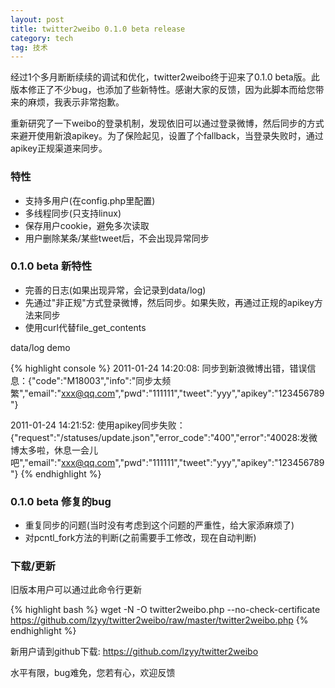 ```yaml
---
layout: post
title: twitter2weibo 0.1.0 beta release
category: tech
tag: 技术
---
```


经过1个多月断断续续的调试和优化，twitter2weibo终于迎来了0.1.0 beta版。此版本修正了不少bug，也添加了些新特性。感谢大家的反馈，因为此脚本而给您带来的麻烦，我表示非常抱歉。

重新研究了一下weibo的登录机制，发现依旧可以通过登录微博，然后同步的方式来避开使用新浪apikey。为了保险起见，设置了个fallback，当登录失败时，通过apikey正规渠道来同步。

### 特性

* 支持多用户(在config.php里配置)
* 多线程同步(只支持linux)
* 保存用户cookie，避免多次读取
* 用户删除某条/某些tweet后，不会出现异常同步

### 0.1.0 beta 新特性

* 完善的日志(如果出现异常，会记录到data/log)
* 先通过"非正规"方式登录微博，然后同步。如果失败，再通过正规的apikey方法来同步
* 使用curl代替file_get_contents

data/log demo

{% highlight console %}
2011-01-24 14:20:08: 同步到新浪微博出错，错误信息：{"code":"M18003","info":"同步太频繁","email":"xxx@qq.com","pwd":"111111","tweet":"yyy","apikey":"123456789"}

2011-01-24 14:21:52: 使用apikey同步失败：{"request":"/statuses/update.json","error_code":"400","error":"40028:发微博太多啦，休息一会儿吧","email":"xxx@qq.com","pwd":"111111","tweet":"yyy","apikey":"123456789"}
{% endhighlight %}

### 0.1.0 beta 修复的bug

* 重复同步的问题(当时没有考虑到这个问题的严重性，给大家添麻烦了)
* 对pcntl_fork方法的判断(之前需要手工修改，现在自动判断)

### 下载/更新

旧版本用户可以通过此命令行更新

{% highlight bash %}
wget -N -O twitter2weibo.php --no-check-certificate https://github.com/lzyy/twitter2weibo/raw/master/twitter2weibo.php
{% endhighlight %}

新用户请到github下载: <a href="https://github.com/lzyy/twitter2weibo">https://github.com/lzyy/twitter2weibo</a>

水平有限，bug难免，您若有心，欢迎反馈
